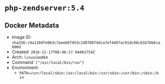 # `php-zendserver:5.4`

## Docker Metadata

- Image ID: `sha256:c9a11b9fe963c7eee687453c2d078874dca7ef4d87ac91dc88c61b7bb6cab06d`
- Created: `2016-11-17T00:46:17.94401754Z`
- Arch: `linux`/`amd64`
- Command: `["/usr/local/bin/run"]`
- Environment:
  - `PATH=/usr/local/sbin:/usr/local/bin:/usr/sbin:/usr/bin:/sbin:/bin`
